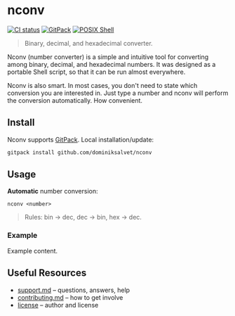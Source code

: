 # nconv

[![CI status](https://github.com/dominiksalvet/nconv/workflows/CI/badge.svg)](https://github.com/dominiksalvet/nconv/actions)
[![GitPack](https://img.shields.io/badge/-GitPack-571997)](https://github.com/dominiksalvet/gitpack)
[![POSIX Shell](https://img.shields.io/badge/POSIX-Shell-111111)](https://pubs.opengroup.org/onlinepubs/9699919799/utilities/V3_chap02.html)

> Binary, decimal, and hexadecimal converter.

Nconv (number converter) is a simple and intuitive tool for converting among binary, decimal, and hexadecimal numbers. It was designed as a portable Shell script, so that it can be run almost everywhere.

Nconv is also smart. In most cases, you don't need to state which conversion you are interested in. Just type a number and nconv will perform the conversion automatically. How convenient.

## Install

Nconv supports [GitPack](https://github.com/dominiksalvet/gitpack). Local installation/update:

```sh
gitpack install github.com/dominiksalvet/nconv
```

## Usage

**Automatic** number conversion:

```
nconv <number>
```

> Rules: bin → dec, dec → bin, hex → dec.

### Example

Example content.

## Useful Resources

* [support.md](support.md) – questions, answers, help
* [contributing.md](contributing.md) – how to get involve
* [license](license) – author and license
